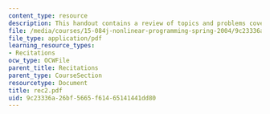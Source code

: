 ```yaml
---
content_type: resource
description: This handout contains a review of topics and problems covered in class.
file: /media/courses/15-084j-nonlinear-programming-spring-2004/9c23336a26bf5665f61465141441dd80_rec2.pdf
file_type: application/pdf
learning_resource_types:
- Recitations
ocw_type: OCWFile
parent_title: Recitations
parent_type: CourseSection
resourcetype: Document
title: rec2.pdf
uid: 9c23336a-26bf-5665-f614-65141441dd80
---
```


